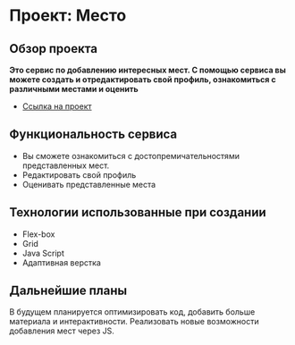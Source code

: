# Проект: Место

## Обзор проекта

**Это сервис по добавлению интересных мест. С помощью сервиса вы можете создать и отредактировать свой профиль, ознакомиться с различными местами и оценить**

* [Ссылка на проект](https://alex288-00.github.io/mesto)

## Функциональность сервиса
* Вы сможете ознакомиться с достопремичательностями представленных мест.
* Редактировать свой профиль
* Оценивать представленные места


## Технологии использованные при создании
* Flex-box
* Grid
* Java Script
* Адаптивная верстка

## Дальнейшие планы
В будущем планируется оптимизировать код, добавить больше материала и интерактивности. Реализовать новые возможности добавления мест через JS.


